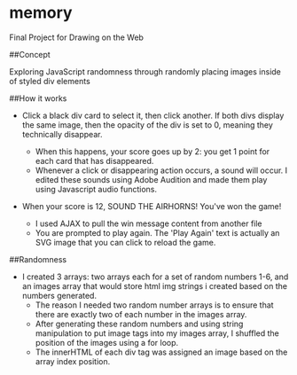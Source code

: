 # memory
Final Project for Drawing on the Web

##Concept

Exploring JavaScript randomness through randomly placing images inside of styled div elements

##How it works

* Click a black div card to select it, then click another. If both divs display the same image, then the opacity of the div is set to 0, meaning   they technically disappear.
  * When this happens, your score goes up by 2: you get 1 point for each card that has disappeared. 
  * Whenever a click or disappearing action occurs, a sound will occur. I edited these sounds using Adobe Audition and made them play using Javascript audio functions.

* When your score is 12, SOUND THE AIRHORNS! You've won the game!
  * I used AJAX to pull the win message content from another file
  * You are prompted to play again. The 'Play Again' text is actually an SVG image that you can click to reload the game.

##Randomness
* I created 3 arrays: two arrays each for a set of random numbers 1-6, and an images array that would store html img strings i created based on the numbers generated. 
  * The reason I needed two random number arrays is to ensure that there are exactly two of each number in the images array.
  * After generating these random numbers and using string manipulation to put image tags into my images array, I shuffled the position of the images using a for loop.
  * The innerHTML of each div tag was assigned an image based on the array index position.


